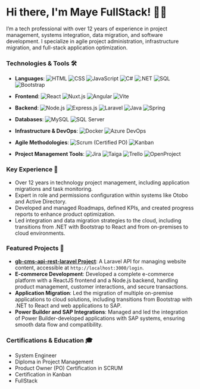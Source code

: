 # Hi there, I'm Maye FullStack! 👋😄

I’m a tech professional with over 12 years of experience in project management, systems integration, data migration, and software development. I specialize in agile project administration, infrastructure migration, and full-stack application optimization.

### Technologies & Tools 🛠️
- **Languages**: 
  ![HTML](https://img.shields.io/badge/HTML5-E34F26?style=flat&logo=html5&logoColor=white)
  ![CSS](https://img.shields.io/badge/CSS3-1572B6?style=flat&logo=css3&logoColor=white)
  ![JavaScript](https://img.shields.io/badge/JavaScript-F7DF1E?style=flat&logo=javascript&logoColor=black)
  ![C#](https://img.shields.io/badge/C%23-239120?style=flat&logo=c-sharp&logoColor=white)
  ![.NET](https://img.shields.io/badge/.NET-512BD4?style=flat&logo=dotnet&logoColor=white)
  ![SQL](https://img.shields.io/badge/SQL-4479A1?style=flat&logo=microsoft-sql-server&logoColor=white)
  ![Bootstrap](https://img.shields.io/badge/Bootstrap-7952B3?style=flat&logo=bootstrap&logoColor=white)

- **Frontend**: 
  ![React](https://img.shields.io/badge/React-20232A?style=flat&logo=react&logoColor=61DAFB)
  ![Nuxt.js](https://img.shields.io/badge/Nuxt.js-00C58E?style=flat&logo=nuxtdotjs&logoColor=white)
  ![Angular](https://img.shields.io/badge/Angular-DD0031?style=flat&logo=angular&logoColor=white)
  ![Vite](https://img.shields.io/badge/Vite-646CFF?style=flat&logo=vite&logoColor=white)

- **Backend**: 
  ![Node.js](https://img.shields.io/badge/Node.js-339933?style=flat&logo=nodedotjs&logoColor=white)
  ![Express.js](https://img.shields.io/badge/Express.js-000000?style=flat&logo=express&logoColor=white)
  ![Laravel](https://img.shields.io/badge/Laravel-FF2D20?style=flat&logo=laravel&logoColor=white)
  ![Java](https://img.shields.io/badge/Java-007396?style=flat&logo=java&logoColor=white)
  ![Spring](https://img.shields.io/badge/Spring-6DB33F?style=flat&logo=spring&logoColor=white)

- **Databases**: 
  ![MySQL](https://img.shields.io/badge/MySQL-4479A1?style=flat&logo=mysql&logoColor=white)
  ![SQL Server](https://img.shields.io/badge/SQL%20Server-CC2927?style=flat&logo=microsoft-sql-server&logoColor=white)

- **Infrastructure & DevOps**: 
  ![Docker](https://img.shields.io/badge/Docker-2496ED?style=flat&logo=docker&logoColor=white)
  ![Azure DevOps](https://img.shields.io/badge/Azure%20DevOps-0078D7?style=flat&logo=azure-devops&logoColor=white)

- **Agile Methodologies**: 
  ![Scrum](https://img.shields.io/badge/Scrum-6DB33F?style=flat&logo=scrumalliance&logoColor=white) (Certified PO)
  ![Kanban](https://img.shields.io/badge/Kanban-0078D4?style=flat&logo=kanban&logoColor=white)

- **Project Management Tools**: 
  ![Jira](https://img.shields.io/badge/Jira-0052CC?style=flat&logo=jira&logoColor=white)
  ![Taiga](https://img.shields.io/badge/Taiga-58656D?style=flat&logo=taiga&logoColor=white)
  ![Trello](https://img.shields.io/badge/Trello-0052CC?style=flat&logo=trello&logoColor=white)
  ![OpenProject](https://img.shields.io/badge/OpenProject-4B9F3D?style=flat&logo=openproject&logoColor=white)


### Key Experience 💼
- Over 12 years in technology project management, including application migrations and task monitoring.
- Expert in role and permissions configuration within systems like Otobo and Active Directory.
- Developed and managed Roadmaps, defined KPIs, and created progress reports to enhance product optimization.
- Led integration and data migration strategies to the cloud, including transitions from .NET with Bootstrap to React and from on-premises to cloud environments.

### Featured Projects 🚀
- **[gb-cms-api-rest-laravel Project](URL-to-your-repository)**: A Laravel API for managing website content, accessible at `http://localhost:3000/login`.
- **E-commerce Development**: Developed a complete e-commerce platform with a ReactJS frontend and a Node.js backend, handling product management, customer interactions, and secure transactions.
- **Application Migration**: Led the migration of multiple on-premise applications to cloud solutions, including transitions from Bootstrap with .NET to React and web applications to SAP.
- **Power Builder and SAP Integrations**: Managed and led the integration of Power Builder-developed applications with SAP systems, ensuring smooth data flow and compatibility.

### Certifications & Education 🎓
- System Engineer
- Diploma in Project Management
- Product Owner (PO) Certification in SCRUM
- Certification in Kanban
- FullStack
